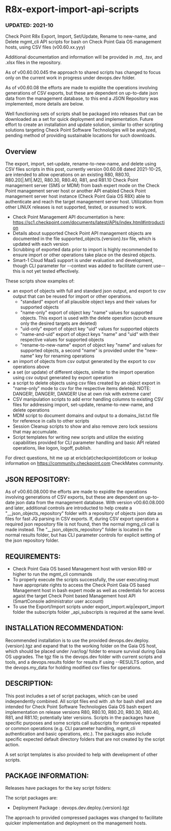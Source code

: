# R8x-export-import-api-scripts

### UPDATED:  2021-10

Check Point R8x Export, Import, Set/Update, Rename to new-name, and Delete mgmt_cli API scripts for bash on Check Point Gaia OS management hosts, using CSV files (v00.60.xx.yyy)

Additional documentation and information will be provided in .md, .tsv, and .xlsx files in the repository.

As of v00.60.00.045 the approach to shared scripts has changed to focus only on the current work in progress under devops.dev folder.

As of v00.60.08 the efforts are made to expidite the operations involving generations of CSV exports, but these are dependent on up-to-date json data from the management database, to this end a JSON Repository was implemented, more details are below.  

Well functioning sets of scripts shall be packaged into releases that can be downloaded as a set for quick deployment and implementation.  Future effort to create an installation and update solution, similar to other scripting solutions targeting Check Point Software Technologies will be analyzed, pending method of providing sustainable locations for such downloads.


## Overview

The export, import, set-update, rename-to-new-name, and delete using CSV files scripts in this post, currently version 00.60.08 dated 2021-10-25, are intended to allow operations on an existing R80, R80.10, R80.20[|.M1|.M2], R80.30, R80.40, R81, and R81.10 Check Point management server (SMS or MDM) from bash expert mode on the Check Point management server host or another API enabled Check Point management server host instance (Check Point Gaia OS R8X) able to authenticate and reach the target management server host.  Utilization from other LINUX releases is not supported, tested, or assumed to work.

- Check Point Management API documentation is here:
https://sc1.checkpoint.com/documents/latest/APIs/index.html#introduction
- Details about supported Check Point API management objects are documented in the file supported_objects.{version}.tsv file, which is updated with each version
- Scrubbing of exported data prior to import is highly recommended to ensure import or other operations take place on the desired objects.
- Smart-1 Cloud MaaS support is under evaluation and development, though CLI parameter for --context was added to facilitate current use--this is not yet tested effectively.

These scripts show examples of:

- an export of objects with full and standard json output, and export to csv output that can be reused for import or other operations.
    - "standard" export of all plausible object keys and their values for supported objects
    - "name-only" export of object key "name" values for supported objects.  This export is used with the delete operation (scrub ensure only the desired targets are deleted)
    - "uid-only" export of object key "uid" values for supported objects
    - "name-and-uid" export of object keys "name" and "uid" with their respective values for supported objects
    - "rename-to-new-name" export of object key "name" and values for supported objects, a second "name" is provided under the "new-name" key for renaming operations
- an import of objects from csv output generated by the export to csv operations above
- a set (or update) of different objects, similar to the import operation using csv output generated by export operation
- a script to delete objects using csv files created by an object export in "name-only" mode to csv for the respective items deleted.
NOTE:  DANGER!, DANGER!, DANGER!  Use at own risk with extreme care!
- CSV manipulation scripts to add error handling columns to existing CSV files for addressing import, set-update, rename-to-new-name, and delete operations
- MDM script to document domains and output to a domains_list.txt file for reference in calls to other scripts
- Session Cleanup scripts to show and also remove zero lock sessions that may accumulate.
- Script templates for writing new scripts and utilize the existing capabilities provided for CLI parameter handling and basic API related operations, like logon, logoff, publish.

For direct questions, hit me up at ericb(at)checkpoint(dot)com
    or lookup information on https://community.checkpoint.com CheckMates community.

## JSON REPOSITORY:

As of v00.60.08.000 the efforts are made to expidite the operations involving generations of CSV exports, but these are dependent on up-to-date json data from the management database.  With version v00.60.08.000 and later, additional controls are introducted to help create a "__json_objects_repository" folder with a repository of objects json data as files for fast JQ parsing in CSV exports.  If, during CSV export operation a required json repository file is not found, then the normal mgmg_cli call is made instead.  The "__json_objects_repository" folder is located in the normal results folder, but has CLI parameter controls for explicit setting of the json repository folder.

## REQUIREMENTS:

- Check Point Gaia OS based Management host with version R80 or higher to run the mgmt_cli commands
- To properly execute the scripts successfully, the user executing must have appropriate rights to access the Check Point Gaia OS based Management host in bash expert mode as well as credentials for access agaist the target Check Point based Management host API (SmartConsole administrator user account)
- To use the Export/Import scripts under export_import.wip|export_import folder the subscripts folder _api_subscripts is required at the same level.

## INSTALLATION RECOMMENDATION:

Recommended installation is to use the provided devops.dev.deploy.{version}.tgz and expand that to the working folder on the Gaia OS host, which should be placed under /var/log/ folder to ensure survival during Gaia OS upgrades.  The tgz file is the devops.dev folder with current scripts and tools, and a devops.results folder for results if using --RESULTS option, and the devops.my_data for holding modified csv files for operations.

## DESCRIPTION:

This post includes a set of script packages, which can be used independently combined.  All script files end with .sh for bash shell and are intended for Check Point Software Technologies Gaia OS bash expert implementation on release versions R80, R80.10, R80.20, R80.30, R80.40, R81, and R81.10; potentially later versions.  Scripts in the packages have specific purposes and some scripts call subscripts for extensive repeated or common operations (e.g. CLI parameter handling, mgmt_cli authentication and basic operations, etc.).  The packages also include specific expected default directory folders that are not created by the script action.  

A set script templates is also provided to help with development of other scripts.

## PACKAGE INFORMATION:

Releases have packages for the key script folders:

The script packages are:

- Deployment Package  :  devops.dev.deploy.{version}.tgz

The approach to provided compressed packages was changed to facilitate quicker implementation and deployment on the management hosts.

